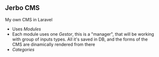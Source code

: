 ## Jerbo CMS

My own CMS in Laravel

- Uses *Modules*
- Each module uses one *Gestor*, this is a "manager", that will be working with group of inputs types. All it's saved in DB, and the forms of the CMS are dinamically rendered from there
- *Categories*
